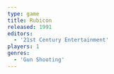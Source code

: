```yaml
---
type: game
title: Rubicon
released: 1991
editors: 
  - '21st Century Entertainment'
players: 1
genres:
  - 'Gun Shooting'
---
```

